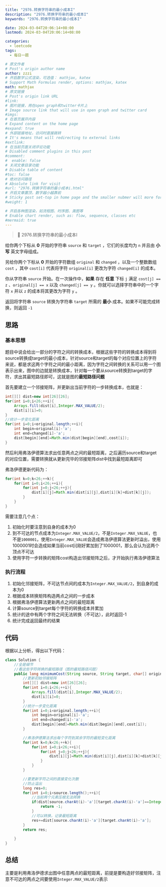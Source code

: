```yaml
---
title: "2976.转换字符串的最小成本I"
description: "2976.转换字符串的最小成本I"
keywords: "2976.转换字符串的最小成本I"

date: 2024-03-04T20:06:14+08:00
lastmod: 2024-03-04T20:06:14+08:00

categories:
  - leetcode
tags:
  - 每日一题

# 原文作者
# Post's origin author name
author: zzzi
# 开启数学公式渲染，可选值： mathjax, katex
# Support Math Formulas render, options: mathjax, katex
math: mathjax
# 原文链接
# Post's origin link URL
#link:
# 图片链接，用在open graph和twitter卡片上
# Image source link that will use in open graph and twitter card
#imgs:
# 在首页展开内容
# Expand content on the home page
#expand: true
# 外部链接地址，访问时直接跳转
# It's means that will redirecting to external links
#extlink:
# 在当前页面关闭评论功能
# Disabled comment plugins in this post
#comment:
#  enable: false
# 关闭文章目录功能
# Disable table of content
#toc: false
# 绝对访问路径
# Absolute link for visit
#url: "2976.转换字符串的最小成本i.html"
# 开启文章置顶，数字越小越靠前
# Sticky post set-top in home page and the smaller nubmer will more forward.
#weight: 1

# 开启各种图渲染，如流程图、时序图、类图等
# Enable chart render, such as: flow, sequence, classes etc
#mermaid: true
---
```


> 🎠 2976.转换字符串的最小成本I

给你两个下标从 **0** 开始的字符串 `source` 和 `target` ，它们的长度均为 `n` 并且由 **小写** 英文字母组成。

另给你两个下标从 **0** 开始的字符数组 `original` 和 `changed` ，以及一个整数数组 `cost` ，其中 `cost[i]` 代表将字符 `original[i]` 更改为字符 `changed[i]` 的成本。

你从字符串 `source` 开始。在一次操作中，**如果** 存在 **任意** 下标 `j` 满足 `cost[j] == z` 、`original[j] == x` 以及 `changed[j] == y` 。你就可以选择字符串中的一个字符 `x` 并以 `z` 的成本将其更改为字符 `y` 。

返回将字符串 `source` 转换为字符串 `target` 所需的 **最小** 成本。如果不可能完成转换，则返回 `-1` 

<!--more-->

## 思路

### 基本思想

题目中说会给出一部分的字符之间的转换成本，根据这些字符的转换成本得到将source转换成target的最小成本，针对source和target的每个对应位置上的字符来说，都是求这两个字符之间的最小距离，因为字符之间转换的关系可以用一个图表示出来，图中的边就是转换成本，针对每一个要从source转换到target的字符，求出其最短路径即可，这就是图的**最短路径问题**

首先要建立一个邻接矩阵，并更新出当前字符的一步转换成本，也就是：

```java
int[][] dist=new int[26][26];
for(int i=0;i<26;++i){
    Arrays.fill(dist[i],Integer.MAX_VALUE/2);
    dist[i][i]=0;
}
//统计一步变化距离
for(int i=0;i<original.length;++i){ 
    int begin=original[i]-'a';
    int end=changed[i]-'a';
    dist[begin][end]=Math.min(dist[begin][end],cost[i]);
}
```

然后利用弗洛伊德算法求出任意两点之间的最短距离，之后遍历source和target的对应位置，需要转换就从更新完毕的邻接矩阵dist中找到最短距离即可

弗洛伊德更新代码为：

```java
for(int k=0;k<26;++k){
    for(int i=0;i<26;++i){
        for(int j=0;j<26;++j){
            dist[i][j]=Math.min(dist[i][j],dist[i][k]+dist[k][j]);
        }
    }
}
```

需要注意几个点：

1. 初始化时要注意到自身的成本为0
2. 到不可达的节点成本为`Integer.MAX_VALUE/2`，不是`Integer.MAX_VALUE`，也不是`1000001`，使用`Integer.MAX_VALUE`会造成弗洛伊德算法更新时溢出，使用1000001时会造成如果当前cost[i]刚好累加到了1000001，那么会认为这两个顶点不可达
3. 使用字符一步转换的矩阵cost构造出邻接矩阵之后，才开始执行弗洛伊德算法

### 执行流程

1. 初始化邻接矩阵，不可达节点间的成本为`Integer.MAX_VALUE/2`，到自身的成本为0
2. 根据成本转换矩阵构造两点之间的一步成本
3. 根据弗洛伊德算法更新两点之间的最短距离
4. 计算source到target每个字符的转换成本并累加
5. 统计的途中有两个字符之间无法转换（不可达），此时返回-1
6. 统计完成返回最终的结果

## 代码

根据以上分析，得出以下代码：

```JAVA
class Solution {
    //全是细节
    //看这些字符转换的最短路径（图的最短路径问题）
    public long minimumCost(String source, String target, char[] original, char[] changed, int[] cost) {
        //更新初始邻接矩阵
        int[][] dist=new int[26][26];
        for(int i=0;i<26;++i){
            Arrays.fill(dist[i],Integer.MAX_VALUE/2);
            dist[i][i]=0;
        }
        //统计一步变化距离
        for(int i=0;i<original.length;++i){ 
            int begin=original[i]-'a';
            int end=changed[i]-'a';
            dist[begin][end]=Math.min(dist[begin][end],cost[i]);
        }

        //弗洛伊德算法求出每个字符到其余字符的最短变化距离
        for(int k=0;k<26;++k){
            for(int i=0;i<26;++i){
                for(int j=0;j<26;++j){
                    dist[i][j]=Math.min(dist[i][j],dist[i][k]+dist[k][j]);
                }
            }
        }

        //要更新字符之间的直接变化次数
        //防止溢出
        long res=0;
        for(int i=0;i<source.length();++i){
            //当前两个元素压根无法转换
            if(dist[source.charAt(i)-'a'][target.charAt(i)-'a']==Integer.MAX_VALUE/2){
                return -1;
            }
            //可以转换，记录最短距离
            res+=dist[source.charAt(i)-'a'][target.charAt(i)-'a'];
        }
        return res;
        
    }
}
```

## 总结

主要是利用弗洛伊德求出图中任意两点的最短距离，前提是要构造好邻接矩阵，注意不可达的两点之间要使用`Integer.MAX_VALUE/2`表示
